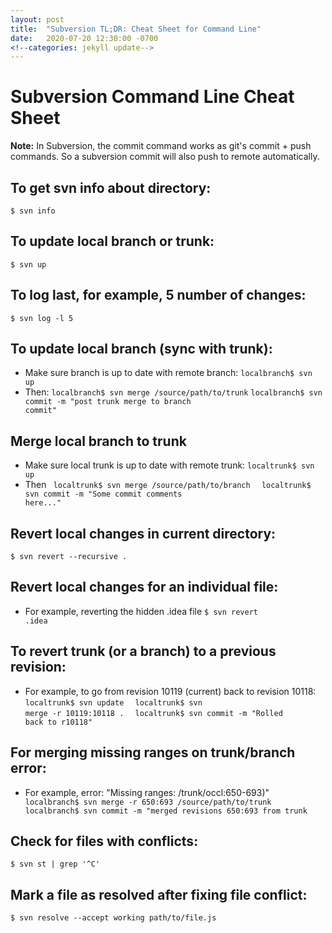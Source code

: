 ```yaml
---
layout: post
title:  "Subversion TL;DR: Cheat Sheet for Command Line"
date:   2020-07-20 12:30:00 -0700
<!--categories: jekyll update-->
---
```


# Subversion Command Line Cheat Sheet
**Note:** In Subversion, the commit command works as git's commit + push commands. So a subversion commit will also push to remote automatically.

## To get svn info about directory:
<code>$ svn info</code>

## To update local branch or trunk:
<code>$ svn up</code>

## To log last, for example, 5 number of changes:
<code>$ svn log -l 5</code>

## To update local branch (sync with trunk):
* Make sure branch is up to date with remote branch:
<code>localbranch$ svn up</code>
* Then:
<code>localbranch$ svn merge /source/path/to/trunk</code>
<code>localbranch$ svn commit -m "post trunk merge to branch commit"</code>

## Merge local branch to trunk
* Make sure local trunk is up to date with remote trunk:
<code>localtrunk$ svn up</code>
* Then
<code> localtrunk$ svn merge /source/path/to/branch </code>
<code> localtrunk$ svn commit -m "Some commit comments here..."</code>

## Revert local changes in current directory:
<code>$ svn revert --recursive .</code>

## Revert local changes for an individual file:
* For example, reverting the hidden .idea file
    <code>$ svn revert .idea</code>

## To revert trunk (or a branch) to a previous revision:
* For example, to go from revision 10119 (current) back to revision 10118:
    <code> localtrunk$ svn update  </code>
    <code> localtrunk$ svn merge -r 10119:10118 . </code>
    <code> localtrunk$ svn commit -m "Rolled back to r10118" </code>

## For merging missing ranges on trunk/branch error:
* For example, error: "Missing ranges: /trunk/occl:650-693)"
    <code> localbranch$ svn merge -r 650:693 /source/path/to/trunk </code>
    <code> localbranch$ svn commit -m "merged revisions 650:693 from trunk </code>
    
## Check for files with conflicts:
<code>$ svn st | grep '^C'</code>

## Mark a file as resolved after fixing file conflict:
 <code>$ svn resolve --accept working path/to/file.js</code>







